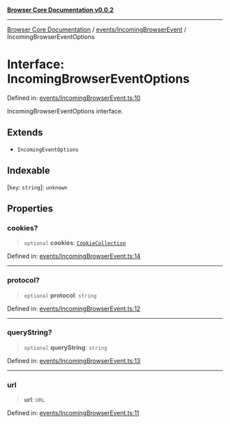 [**Browser Core Documentation v0.0.2**](../../../README.md)

***

[Browser Core Documentation](../../../modules.md) / [events/IncomingBrowserEvent](../README.md) / IncomingBrowserEventOptions

# Interface: IncomingBrowserEventOptions

Defined in: [events/IncomingBrowserEvent.ts:10](https://github.com/stonemjs/browser-core/blob/2c2c45da7146109ea5ae39ff81ac0b60630dfeee/src/events/IncomingBrowserEvent.ts#L10)

IncomingBrowserEventOptions interface.

## Extends

- `IncomingEventOptions`

## Indexable

\[`key`: `string`\]: `unknown`

## Properties

### cookies?

> `optional` **cookies**: [`CookieCollection`](../../../cookies/CookieCollection/classes/CookieCollection.md)

Defined in: [events/IncomingBrowserEvent.ts:14](https://github.com/stonemjs/browser-core/blob/2c2c45da7146109ea5ae39ff81ac0b60630dfeee/src/events/IncomingBrowserEvent.ts#L14)

***

### protocol?

> `optional` **protocol**: `string`

Defined in: [events/IncomingBrowserEvent.ts:12](https://github.com/stonemjs/browser-core/blob/2c2c45da7146109ea5ae39ff81ac0b60630dfeee/src/events/IncomingBrowserEvent.ts#L12)

***

### queryString?

> `optional` **queryString**: `string`

Defined in: [events/IncomingBrowserEvent.ts:13](https://github.com/stonemjs/browser-core/blob/2c2c45da7146109ea5ae39ff81ac0b60630dfeee/src/events/IncomingBrowserEvent.ts#L13)

***

### url

> **url**: `URL`

Defined in: [events/IncomingBrowserEvent.ts:11](https://github.com/stonemjs/browser-core/blob/2c2c45da7146109ea5ae39ff81ac0b60630dfeee/src/events/IncomingBrowserEvent.ts#L11)
